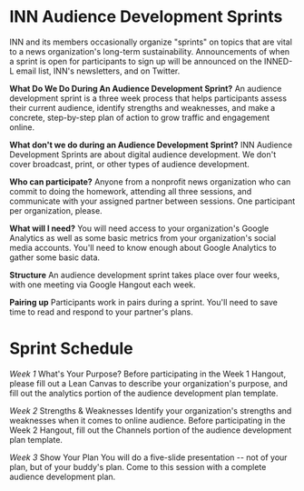 # INN Audience Development Sprints

INN and its members occasionally organize "sprints" on topics that are vital to a news organization's long-term sustainability.  Announcements of when a sprint is open for participants to sign up will be announced on the INNED-L email list, INN's newsletters, and on Twitter. 

**What Do We Do During An Audience Development Sprint?**
An audience development sprint is a three week process that helps participants assess their current audience, identify strengths and weaknesses, and make a concrete, step-by-step plan of action to grow traffic and engagement online. 

**What don't we do during an Audience Development Sprint?**
INN Audience Development Sprints are about digital audience development.  We don't cover broadcast, print, or other types of audience development.  

**Who can participate?**
Anyone from a nonprofit news organization who can commit to doing the homework, attending all three sessions, and communicate with your assigned partner between sessions.  One participant per organization, please. 

**What will I need?**
You will need access to your organization's Google Analytics as well as some basic metrics from your organization's social media accounts.  You'll need to know enough about Google Analytics to gather some basic data.

**Structure** An audience development sprint takes place over four weeks, with one meeting via Google Hangout each week.  

**Pairing up**  Participants work in pairs during a sprint. You'll need to save time to read and respond to your partner's plans.

# Sprint Schedule

*Week 1*  What's Your Purpose?  Before participating in the Week 1 Hangout, please fill out a Lean Canvas to describe your organization's purpose, and fill out the analytics portion of the audience development plan template.

*Week 2* Strengths & Weaknesses Identify your organization's strengths and weaknesses when it comes to online audience.  Before participating in the Week 2 Hangout, fill out the Channels portion of the audience development plan template. 

*Week 3* Show Your Plan You will do a five-slide presentation -- not of your plan, but of your buddy's plan.  Come to this session with a complete audience development plan. 